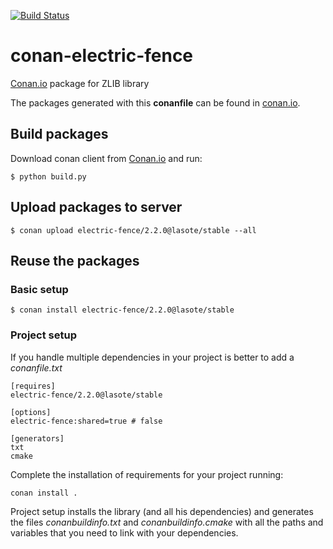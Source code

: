 [![Build Status](https://travis-ci.org/lasote/conan-electric-fence.svg)](https://travis-ci.org/lasote/conan-electric-fence)


# conan-electric-fence

[Conan.io](https://conan.io) package for ZLIB library

The packages generated with this **conanfile** can be found in [conan.io](https://conan.io/source/electric-fence/2.2.0/lasote/stable).

## Build packages

Download conan client from [Conan.io](https://conan.io) and run:

    $ python build.py
    
## Upload packages to server

    $ conan upload electric-fence/2.2.0@lasote/stable --all
    
## Reuse the packages

### Basic setup

    $ conan install electric-fence/2.2.0@lasote/stable
    
### Project setup

If you handle multiple dependencies in your project is better to add a *conanfile.txt*
    
    [requires]
    electric-fence/2.2.0@lasote/stable

    [options]
    electric-fence:shared=true # false
    
    [generators]
    txt
    cmake

Complete the installation of requirements for your project running:</small></span>

    conan install . 

Project setup installs the library (and all his dependencies) and generates the files *conanbuildinfo.txt* and *conanbuildinfo.cmake* with all the paths and variables that you need to link with your dependencies.
